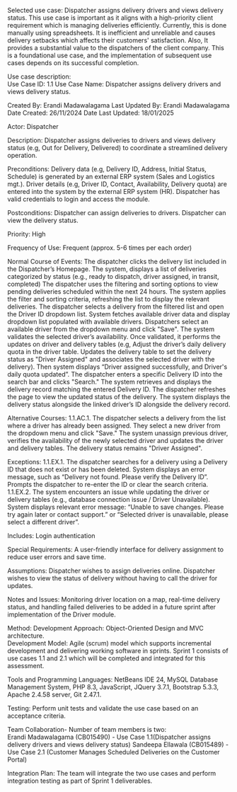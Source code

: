 Selected use case: Dispatcher assigns delivery drivers and views delivery status. This use case is important as it aligns with a high-priority client requirement which is managing deliveries efficiently. Currently, this is done manually using spreadsheets. It is inefficient and unreliable and causes delivery setbacks which affects their customers' satisfaction. Also, It provides a substantial value to the dispatchers of the client company. This is a foundational use case, and the implementation of subsequent use cases depends on its successful completion. 

Use case description:  
Use Case ID: 1.1 
Use Case Name: Dispatcher assigns delivery drivers and views delivery status. 

Created By: Erandi Madawalagama 
Last Updated By: Erandi Madawalagama 
Date Created: 26/11/2024 
Date Last Updated: 18/01/2025  

Actor: Dispatcher 

Description: Dispatcher assigns deliveries to drivers and views delivery status (e.g, Out for Delivery, Delivered) to coordinate a streamlined delivery operation. 

Preconditions: 
Delivery data (e.g, Delivery ID, Address, Initial Status, Schedule) is generated by an external ERP system (Sales and Logistics mgt.). 
Driver details (e.g, Driver ID, Contact, Availability, Delivery quota) are entered into the system by the external ERP system (HR). 
Dispatcher has valid credentials to login and access the module. 

Postconditions: 
Dispatcher can assign deliveries to drivers. 
Dispatcher can view the delivery status. 

Priority: High  

Frequency of Use: Frequent (approx. 5-6 times per each order) 

Normal Course of Events: 
The dispatcher clicks the delivery list included in the Dispatcher’s Homepage. 
	The system, displays a list of deliveries categorized by status (e.g., ready to 	dispatch, driver assigned, in transit, completed) 
The dispatcher uses the filtering and sorting options to view pending deliveries scheduled within the next 24 hours. 
	The system applies the filter and sorting criteria, refreshing the list to display 	the relevant deliveries. 
The dispatcher selects a delivery from the filtered list and open the Driver ID dropdown list. 
	System fetches available driver data and display dropdown list populated with 	available drivers. 
Dispatchers select an available driver from the dropdown menu and click "Save". 
	The system validates the selected driver’s availability. Once validated, it performs 	the updates on driver and delivery tables (e.g, Adjust the driver’s daily delivery 	quota in the driver table. Updates the delivery table to set the delivery status as 	"Driver Assigned" and associates the selected driver with the delivery). Then system 	displays “Driver assigned successfully, and Driver's daily quota updated”. 
The dispatcher enters a specific Delivery ID into the search bar and clicks "Search." 
	The system retrieves and displays the delivery record matching the entered Delivery 	ID. 
The dispatcher refreshes the page to view the updated status of the delivery. 
	The system displays the delivery status alongside the linked driver’s ID alongside 	the delivery record.

Alternative Courses: 
1.1.AC.1. The dispatcher selects a delivery from the list where a driver has already been assigned. They select a new driver from the dropdown menu and click "Save." 
	The system unassign previous driver, verifies the availability of the newly selected 	driver and updates the driver and delivery tables. The delivery status remains 	"Driver Assigned".  

Exceptions: 
1.1.EX.1. The dispatcher searches for a delivery using a Delivery ID that does not exist or has been deleted. 
	System displays an error message, such as “Delivery not found. Please verify the 	Delivery ID”. Prompts the dispatcher to re-enter the ID or clear the search 
  	criteria. 
1.1.EX.2.  The system encounters an issue while updating the driver or delivery tables (e.g., database connection issue / Driver Unavailable). 
	System displays relevant error message: “Unable to save changes. Please try again 	later or contact support.” or “Selected driver is unavailable, please select a 	different driver”. 

Includes: Login authentication 

Special Requirements:
A user-friendly interface for delivery assignment to reduce user errors and save time. 

Assumptions: 
Dispatcher wishes to assign deliveries online. 
Dispatcher wishes to view the status of delivery without having to call the driver for updates. 

Notes and Issues: 
Monitoring driver location on a map, real-time delivery status, and handling failed deliveries to be added in a future sprint after implementation of the Driver module. 


Method: 
Development Approach: Object-Oriented Design and MVC architecture.  
Development Model: Agile (scrum) model which supports incremental development and delivering working software in sprints. Sprint 1 consists of use cases 1.1 and 2.1 which will be completed and integrated for this assessment.  

Tools and Programming Languages: NetBeans IDE 24, MySQL Database Management System, PHP 8.3, JavaScript, JQuery 3.7.1, Bootstrap 5.3.3, Apache 2.4.58 server, Git 2.47.1.  

Testing: Perform unit tests and validate the use case based on an acceptance criteria.  

Team Collaboration- Number of team members is two:  
Erandi Madawalagama (CB015490) - Use Case 1.1(Dispatcher assigns delivery drivers and views delivery status) 
Sandeepa Ellawala (CB015489) - Use Case 2.1 (Customer Manages Scheduled Deliveries on the Customer Portal) 

Integration Plan: The team will integrate the two use cases and perform integration testing as part of Sprint 1 deliverables. 

